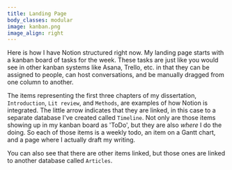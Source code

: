 ```yaml
---
title: Landing Page
body_classes: modular
image: kanban.png
image_align: right
---
```


Here is how I have Notion structured right now. My landing page starts with a kanban board of tasks for the week. These tasks are just like you would see in other kanban systems like Asana, Trello, etc. in that they can be assigned to people, can host conversations, and be manually dragged from one column to another.

The items representing the first three chapters of my dissertation, `Introduction`, `Lit review`, and `Methods`, are examples of how Notion is integrated. The little arrow indicates that they are linked, in this case to a separate database I've created called `Timeline`. Not only are those items showing up in my kanban board as 'ToDo', but they are also *where* I do the doing. So each of those items is a weekly todo, an item on a Gantt chart, and a page where I actually draft my writing.

You can also see that there are other items linked, but those ones are linked to another database called `Articles`.
